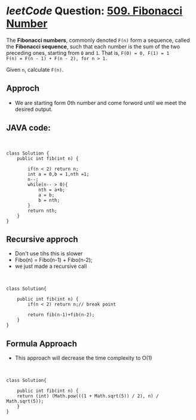 # _leetCode_ Question: [509. Fibonacci Number](https://leetcode.com/problems/fibonacci-number/)

The **Fibonacci numbers**, commonly denoted `F(n)` form a sequence, called the **Fibonacci sequence**, such that each number is the sum of the two preceding ones, starting from `0` and `1`. That is,
`F(0) = 0, F(1) = 1`  
`F(n) = F(n - 1) + F(n - 2), for n > 1.`

Given `n`, calculate `F(n)`.

## Approch

- We are starting form 0th number and come forword until we meet the desired output.

## JAVA code:

<br>

    class Solution {
        public int fib(int n) {

            if(n < 2) return n;
            int a = 0,b = 1,nth =1;
            n--;
            while(n-- > 0){
                nth = a+b;
                a = b;
                b = nth;
            }
            return nth;
        }
    }

## Recursive approch

- Don't use tihs this is slower
- Fibo(n) = Fibo(n-1) + Fibo(n-2);
- we just made a recursive call

<br>

    class Solution{

        public int fib(int n) {
            if(n < 2) return n;// break point

            return fib(n-1)+fib(n-2);
        }
    }


## Formula Approach
- This approach will decrease the time complexity to O(1)

<br>

    class Solution{
        
        public int fib(int n) {
        return (int) (Math.pow(((1 + Math.sqrt(5)) / 2), n) / Math.sqrt(5));
        }
    }
